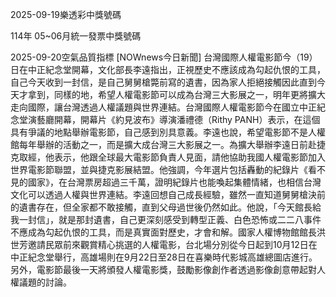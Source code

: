 
2025-09-19樂透彩中獎號碼

                                
114年 05~06月統一發票中獎號碼
                             
2025-09-20空氣品質指標
                              [NOWnews今日新聞] 台灣國際人權電影節今（19）日在中正紀念堂開幕，文化部長李遠指出，正視歷史不應該成為勾起仇恨的工具，自己今天收到一封信，是自己舅舅槍斃前寫的遺書，因為家人拒絕接觸因此直到今天才拿到，同樣的地，希望人權電影節可以成為台灣三大影展之一，明年更將擴大走向國際，讓台灣透過人權議題與世界連結。台灣國際人權電影節今在國立中正紀念堂演藝廳開幕，開幕片《約見波布》導演潘禮德（Rithy PANH）表示，在這個具有爭議的地點舉辦電影節，自己感到別具意義。李遠也說，希望電影節不是人權館每年舉辦的活動之一，而是擴大成台灣三大影展之一。為擴大舉辦李遠日前赴捷克取經，他表示，他跟全球最大電影節負責人見面，請他協助我國人權電影節加入世界電影節聯盟，並與捷克影展結盟。他強調，今年選片包括轟動的紀錄片《看不見的國家》，在台灣票房超過三千萬，證明紀錄片也能喚起集體情緒，也相信台灣文化可以透過人權與世界連結。李遠回想自己成長經驗，雖然一直知道舅舅槍決前的遺書存在，但全家都不敢接觸，直到父母過世後仍然如此。他說，「今天館長給我一封信」，就是那封遺書，自己更深刻感受到轉型正義、白色恐怖或二二八事件不應成為勾起仇恨的工具，而是真實面對歷史，才會和解。國家人權博物館館長洪世芳邀請民眾前來觀賞精心挑選的人權電影，台北場分別從今日起到10月12日在中正紀念堂舉行，高雄場則在9月22日至28日在喜樂時代影城高雄總圖店進行。另外，電影節最後一天將頒發人權電影獎，鼓勵影像創作者透過影像創意帶起對人權議題的討論。